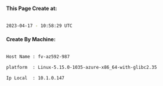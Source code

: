 
   
#### This Page Create at:

```bash

2023-04-17 - 10:58:29 UTC

```

#### Create By Machine:

```bash

Host Name : fv-az592-987

platform  : Linux-5.15.0-1035-azure-x86_64-with-glibc2.35

Ip Local  : 10.1.0.147

```

